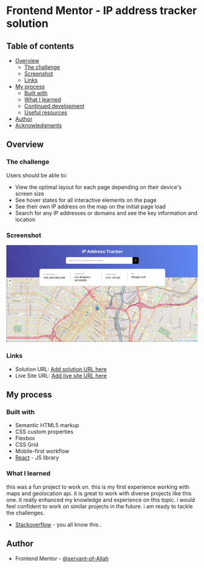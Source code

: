 # Frontend Mentor - IP address tracker solution

## Table of contents

- [Overview](#overview)
  - [The challenge](#the-challenge)
  - [Screenshot](#screenshot)
  - [Links](#links)
- [My process](#my-process)
  - [Built with](#built-with)
  - [What I learned](#what-i-learned)
  - [Continued development](#continued-development)
  - [Useful resources](#useful-resources)
- [Author](#author)
- [Acknowledgments](#acknowledgments)

## Overview

### The challenge

Users should be able to:

- View the optimal layout for each page depending on their device's screen size
- See hover states for all interactive elements on the page
- See their own IP address on the map on the initial page load
- Search for any IP addresses or domains and see the key information and location

### Screenshot

![](./screenshot.png)

### Links

- Solution URL: [Add solution URL here](https://your-solution-url.com)
- Live Site URL: [Add live site URL here](https://servant-of-allah.github.io/ip-address-tracker/)

## My process

### Built with

- Semantic HTML5 markup
- CSS custom properties
- Flexbox
- CSS Grid
- Mobile-first workflow
- [React](https://reactjs.org/) - JS library

### What I learned

this was a fun project to work on. this is my first experience working with maps and geolocation api. it is great to work with diverse projects like this one. it really enhanced my knowledge and experience on this topic. i would feel confident to work on similar projects in the future. i am ready to tackle the challenges. 


- [Stackoverflow](https://www.stackoverflow.com) - you all know this..

## Author

- Frontend Mentor - [@servant-of-Allah](https://www.frontendmentor.io/profile/servant-of-Allah)